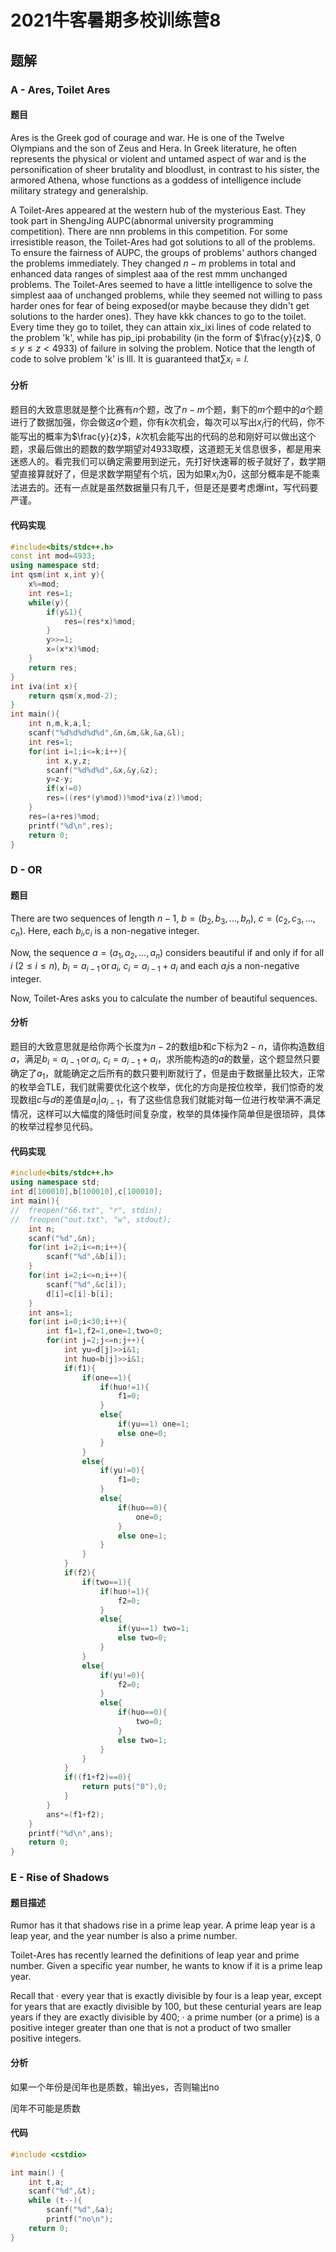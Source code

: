 # 2021牛客暑期多校训练营8

## 题解

### A - Ares, Toilet Ares

#### 题目

Ares is the Greek god of courage and war. He is one of the Twelve Olympians and the son of Zeus and Hera. In Greek literature, he often represents the physical or violent and untamed aspect of war and is the personification of sheer brutality and bloodlust, in contrast to his sister, the armored Athena, whose functions as a goddess of intelligence include military strategy and generalship.

 A Toilet-Ares appeared at the western hub of the mysterious East. They took part in ShengJing AUPC(abnormal university programming competition). There are nnn problems in this competition. For some irresistible reason, the Toilet-Ares had got solutions to all of the problems. To ensure the fairness of AUPC, the groups of problems' authors changed the problems immediately. They changed $n-m$ problems in total and enhanced data ranges of simplest aaa of the rest mmm unchanged problems. The Toilet-Ares seemed to have a little intelligence to solve the simplest aaa of unchanged problems, while they seemed not willing to pass harder ones for fear of being exposed(or maybe because they didn't get solutions to the harder ones). They have kkk chances to go to the toilet. Every time they go to toilet, they can attain xix_ixi​ lines of code related to the problem 'k', while has pip_ipi​ probability (in the form of $\frac{y}{z}$​, $0 \leq y \leq z < 4933$​) of failure in solving the problem. Notice that the length of code to solve problem 'k' is lll. It is guaranteed that$\sum x_i = l$.

#### 分析

题目的大致意思就是整个比赛有$n$个题，改了$n-m$个题，剩下的$m$个题中的$a$个题进行了数据加强，你会做这$a$个题，你有$k$次机会，每次可以写出$x_i$行的代码，你不能写出的概率为$\frac{y}{z}$，$k$次机会能写出的代码的总和刚好可以做出这个题，求最后做出的题数的数学期望对4933取模，这道题无关信息很多，都是用来迷惑人的。看完我们可以确定需要用到逆元，先打好快速幂的板子就好了，数学期望直接算就好了，但是求数学期望有个坑，因为如果$x_i$为0，这部分概率是不能乘法进去的。还有一点就是虽然数据量只有几千，但是还是要考虑爆int，写代码要严谨。

#### 代码实现

```c++
#include<bits/stdc++.h>
const int mod=4933;
using namespace std;
int qsm(int x,int y){
	x%=mod;
	int res=1;
	while(y){
		if(y&1){
			res=(res*x)%mod;
		}
		y>>=1;
		x=(x*x)%mod;
	} 
	return res;
}
int iva(int x){
	return qsm(x,mod-2);
}
int main(){
	int n,m,k,a,l;
	scanf("%d%d%d%d%d",&n,&m,&k,&a,&l);
	int res=1;
	for(int i=1;i<=k;i++){
		int x,y,z;
		scanf("%d%d%d",&x,&y,&z);
		y=z-y;
		if(x!=0)
		res=((res*(y%mod))%mod*iva(z))%mod;
	}
	res=(a+res)%mod;
	printf("%d\n",res);
	return 0;
}
```

### D - OR

#### 题目

There are two sequences of length $n-1$​, $b=(b_2,b_3,\ldots,b_n)$​, $c=(c_2,c_3,\ldots,c_n)$​. Here, each $b_i$​​,$c_i$​ is a non-negative integer.

 Now, the sequence $a=(a_1,a_2,\ldots,a_n)$ considers beautiful if and only if for all $i$ $(2 \leq i \leq n)$, $b_i = a_{i-1} \, \text{or} \, a_{i}$, $c_i = a_{i-1} + a_{i}$ and each $a_i$​is a non-negative integer.

 Now, Toilet-Ares asks you to calculate the number of beautiful sequences.

#### 分析

题目的大致意思就是给你两个长度为$n-2$的数组$b$和$c$下标为$2-n$，请你构造数组$a$，满足$b_i = a_{i-1} \, \text{or} \, a_{i}$, $c_i = a_{i-1} + a_{i}$​ ，求所能构造的$a$的数量，这个题显然只要确定了$a_1$​，就能确定之后所有的数只要判断就行了，但是由于数据量比较大，正常的枚举会TLE，我们就需要优化这个枚举，优化的方向是按位枚举，我们惊奇的发现数组$c$与$d$的差值是$a_i|a_{i-1}$，有了这些信息我们就能对每一位进行枚举满不满足情况，这样可以大幅度的降低时间复杂度，枚举的具体操作简单但是很琐碎，具体的枚举过程参见代码。​​​

#### 代码实现

```c++
#include<bits/stdc++.h>
using namespace std;
int d[100010],b[100010],c[100010];
int main(){
//	freopen("66.txt", "r", stdin);
//	freopen("out.txt", "w", stdout);
	int n;
	scanf("%d",&n);
	for(int i=2;i<=n;i++){
		scanf("%d",&b[i]);
	}
	for(int i=2;i<=n;i++){
		scanf("%d",&c[i]);
		d[i]=c[i]-b[i];
	}
	int ans=1;
	for(int i=0;i<30;i++){
		int f1=1,f2=1,one=1,two=0;
		for(int j=2;j<=n;j++){
			int yu=d[j]>>i&1;
			int huo=b[j]>>i&1;
			if(f1){
				if(one==1){
					if(huo!=1){
						f1=0;
					}
					else{
						if(yu==1) one=1;
						else one=0;
					}
				}
				else{
					if(yu!=0){
						f1=0;
					}
					else{
						if(huo==0){
							one=0;
						}
						else one=1;
					}
				}
			}
			if(f2){
				if(two==1){
					if(huo!=1){
						f2=0;
					}
					else{
						if(yu==1) two=1;
						else two=0;
					}
				}
				else{
					if(yu!=0){
						f2=0;
					}
					else{
						if(huo==0){
							two=0;
						}
						else two=1;
					}
				}
			}
			if((f1+f2)==0){
				return puts("0"),0;
			}
		}
		ans*=(f1+f2);
	}
	printf("%d\n",ans);
	return 0;
}
```

### E - Rise of Shadows

#### 题目描述

Rumor has it that shadows rise in a prime leap year. A prime leap year is a leap year, and the year number is also a prime number.

 Toilet-Ares has recently learned the definitions of leap year and prime number. Given a specific year number, he wants to know if it is a prime leap year.

 Recall that
   · every year that is exactly divisible by four is a leap year, except for years that are exactly divisible by $100$, but these centurial years are leap years if they are exactly divisible by $400$;
   · a prime number (or a prime) is a positive integer greater than one that is not a product of two smaller positive integers.

#### 分析

如果一个年份是闰年也是质数，输出yes，否则输出no

闰年不可能是质数

#### 代码

```c++
#include <cstdio>

int main() {
    int t,a;
    scanf("%d",&t);
    while (t--){
        scanf("%d",&a);
        printf("no\n");
    return 0;
}
```



